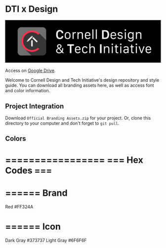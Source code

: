 # DTI x Design

![logo](logo.png)

Access on [Google Drive](https://drive.google.com/drive/folders/0B9NekLUlNWzFMmMtVFE1RGx2RkU).

Welcome to Cornell Design and Tech Initiative's design repository and style guide. You can download all branding assets here, as well as access font and color information.

## Project Integration

Download `Official Branding Assets.zip` for your project. Or, clone this directory to your computer and don't forget to `git pull`. 

## Colors

=================
=== Hex Codes ===
=================

======
Brand
======

Red		#FF324A

======
Icon
======

Dark Gray	#373737
Light Gray	#6F6F6F

